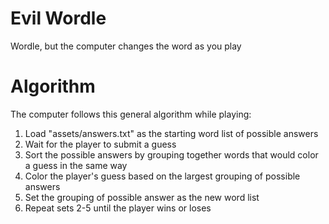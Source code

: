 # Evil Wordle

Wordle, but the computer changes the word as you play

# Algorithm

The computer follows this general algorithm while playing:

1. Load "assets/answers.txt" as the starting word list of possible answers
2. Wait for the player to submit a guess
3. Sort the possible answers by grouping together words that would color a guess in the same way
4. Color the player's guess based on the largest grouping of possible answers
5. Set the grouping of possible answer as the new word list
6. Repeat sets 2-5 until the player wins or loses
